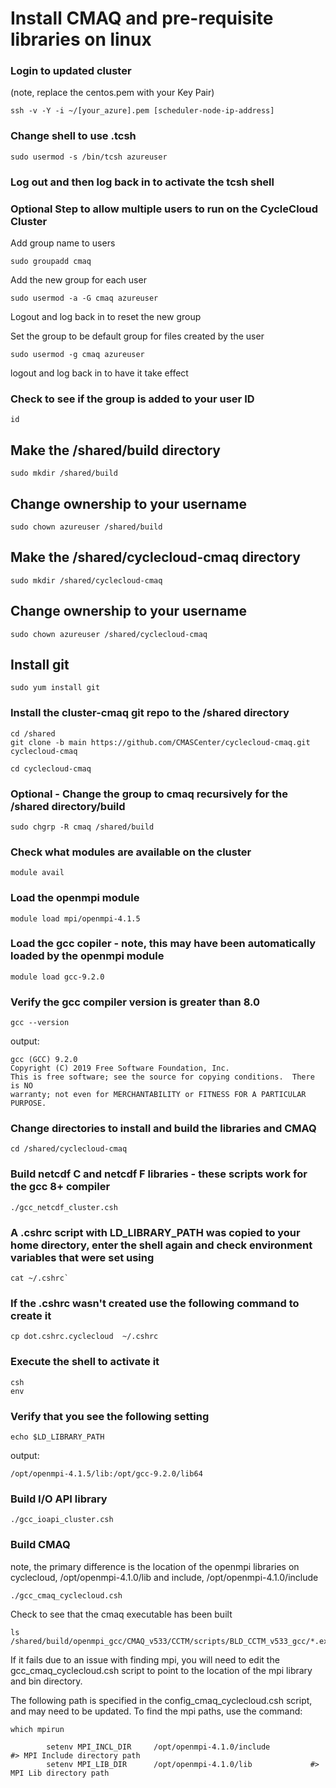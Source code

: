 # Install CMAQ and pre-requisite libraries on linux

### Login to updated cluster
(note, replace the centos.pem with your Key Pair)

```
ssh -v -Y -i ~/[your_azure].pem [scheduler-node-ip-address]
```


### Change shell to use .tcsh

```
sudo usermod -s /bin/tcsh azureuser
```

### Log out and then log back in to activate the tcsh shell


### Optional Step to allow multiple users to run on the CycleCloud Cluster

Add group name to users

```
sudo groupadd cmaq
```

Add the new group for each user

```
sudo usermod -a -G cmaq azureuser
```


Logout and log back in to reset the new group 


Set the group to be default group for files created by the user

```
sudo usermod -g cmaq azureuser
```

logout and log back in to have it take effect

### Check to see if the group is added to your user ID

```
id
```

## Make the /shared/build directory

```
sudo mkdir /shared/build
```

## Change ownership to your username

```
sudo chown azureuser /shared/build
```

## Make the /shared/cyclecloud-cmaq directory

```
sudo mkdir /shared/cyclecloud-cmaq
```

## Change ownership to your username

```
sudo chown azureuser /shared/cyclecloud-cmaq
```

## Install git

```
sudo yum install git
```


### Install the cluster-cmaq git repo to the /shared directory

```
cd /shared
git clone -b main https://github.com/CMASCenter/cyclecloud-cmaq.git cyclecloud-cmaq
```

```
cd cyclecloud-cmaq
```

### Optional - Change the group to cmaq recursively for the /shared directory/build

```
sudo chgrp -R cmaq /shared/build
```

### Check what modules are available on the cluster

```
module avail
```

### Load the openmpi module

```
module load mpi/openmpi-4.1.5 
```

### Load the gcc copiler - note, this may have been automatically loaded by the openmpi module

```
module load gcc-9.2.0
```

### Verify the gcc compiler version is greater than 8.0

```
gcc --version
```

output:

```
gcc (GCC) 9.2.0
Copyright (C) 2019 Free Software Foundation, Inc.
This is free software; see the source for copying conditions.  There is NO
warranty; not even for MERCHANTABILITY or FITNESS FOR A PARTICULAR PURPOSE.
```

### Change directories to install and build the libraries and CMAQ

```
cd /shared/cyclecloud-cmaq
```

### Build netcdf C and netcdf F libraries - these scripts work for the gcc 8+ compiler

```
./gcc_netcdf_cluster.csh
```

### A .cshrc script with LD_LIBRARY_PATH was copied to your home directory, enter the shell again and check environment variables that were set using

```
cat ~/.cshrc`
```

### If the .cshrc wasn't created use the following command to create it

```
cp dot.cshrc.cyclecloud  ~/.cshrc
```

### Execute the shell to activate it

```
csh
env
```

### Verify that you see the following setting

```
echo $LD_LIBRARY_PATH
```

output:

```
/opt/openmpi-4.1.5/lib:/opt/gcc-9.2.0/lib64
```

### Build I/O API library

```
./gcc_ioapi_cluster.csh
```

### Build CMAQ
note, the primary difference is the location of the openmpi libraries on cyclecloud, /opt/openmpi-4.1.0/lib and include, /opt/openmpi-4.1.0/include

```
./gcc_cmaq_cyclecloud.csh
```


Check to see that the cmaq executable has been built

```
ls /shared/build/openmpi_gcc/CMAQ_v533/CCTM/scripts/BLD_CCTM_v533_gcc/*.exe
```

If it fails due to an issue with finding mpi, you will need to edit the gcc_cmaq_cyclecloud.csh script to point to the location of the mpi library and bin directory.

The following path is specified in the config_cmaq_cyclecloud.csh script, and may need to be updated.
To find the mpi paths, use the command:

```
which mpirun
```

```
        setenv MPI_INCL_DIR     /opt/openmpi-4.1.0/include              #> MPI Include directory path
        setenv MPI_LIB_DIR      /opt/openmpi-4.1.0/lib             #> MPI Lib directory path
```

